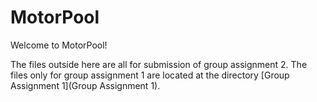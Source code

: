 # MotorPool

Welcome to MotorPool!

The files outside here are all for submission of group assignment 2. The files only for group assignment 1 are located at the directory [Group Assignment 1](Group Assignment 1).
